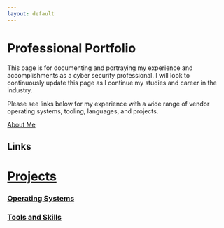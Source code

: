 ```yaml
---
layout: default
---
```


# Professional Portfolio

This page is for documenting and portraying my experience and accomplishments as a cyber security professional. I will look to continuously update this page as I continue my studies and career in the industry.

Please see links below for my experience with a wide range of vendor operating systems, tooling, languages, and projects.

[About Me](./aboutme.html)

## Links

# [Projects](./projects.html)

### [Operating Systems](./vendors.html)

### [Tools and Skills](./tools_and_skills.html)





